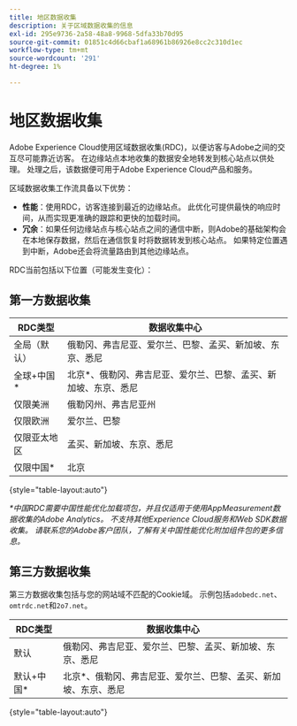 ```yaml
---
title: 地区数据收集
description: 关于区域数据收集的信息
exl-id: 295e9736-2a58-48a8-9968-5dfa33b70d95
source-git-commit: 01851c4d66cbaf1a68961b86926e8cc2c310d1ec
workflow-type: tm+mt
source-wordcount: '291'
ht-degree: 1%

---
```


# 地区数据收集

Adobe Experience Cloud使用区域数据收集(RDC)，以便访客与Adobe之间的交互尽可能靠近访客。 在边缘站点本地收集的数据安全地转发到核心站点以供处理。 处理之后，该数据便可用于Adobe Experience Cloud产品和服务。

区域数据收集工作流具备以下优势：

* **性能**：使用RDC，访客连接到最近的边缘站点。 此优化可提供最快的响应时间，从而实现更准确的跟踪和更快的加载时间。
* **冗余**：如果任何边缘站点与核心站点之间的通信中断，则Adobe的基础架构会在本地保存数据，然后在通信恢复时将数据转发到核心站点。 如果特定位置遇到中断，Adobe还会将流量路由到其他边缘站点。

RDC当前包括以下位置（可能发生变化）：

## 第一方数据收集

| RDC类型 | 数据收集中心 |
| --- | --- |
| 全局（默认） | 俄勒冈、弗吉尼亚、爱尔兰、巴黎、孟买、新加坡、东京、悉尼 |
| 全球+中国* | 北京*、俄勒冈、弗吉尼亚、爱尔兰、巴黎、孟买、新加坡、东京、悉尼 |
| 仅限美洲 | 俄勒冈州、弗吉尼亚州 |
| 仅限欧洲 | 爱尔兰、巴黎 |
| 仅限亚太地区 | 孟买、新加坡、东京、悉尼 |
| 仅限中国* | 北京 |

{style="table-layout:auto"}

_*中国RDC需要中国性能优化加载项包，并且仅适用于使用AppMeasurement数据收集的Adobe Analytics。 不支持其他Experience Cloud服务和Web SDK数据收集。 请联系您的Adobe客户团队，了解有关中国性能优化附加组件包的更多信息。_

## 第三方数据收集

第三方数据收集包括与您的网站域不匹配的Cookie域。 示例包括`adobedc.net`、`omtrdc.net`和`2o7.net`。

| RDC类型 | 数据收集中心 |
| --- | --- |
| 默认 | 俄勒冈、弗吉尼亚、爱尔兰、巴黎、孟买、新加坡、东京、悉尼 |
| 默认+中国* | 北京*、俄勒冈、弗吉尼亚、爱尔兰、巴黎、孟买、新加坡、东京、悉尼 |

{style="table-layout:auto"}
